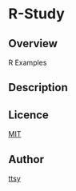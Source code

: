 R-Study
====

## Overview
R Examples

## Description

## Licence
[MIT](http://opensource.org/licenses/MIT)

## Author
[ttsy](https://github.com/fisproject)
